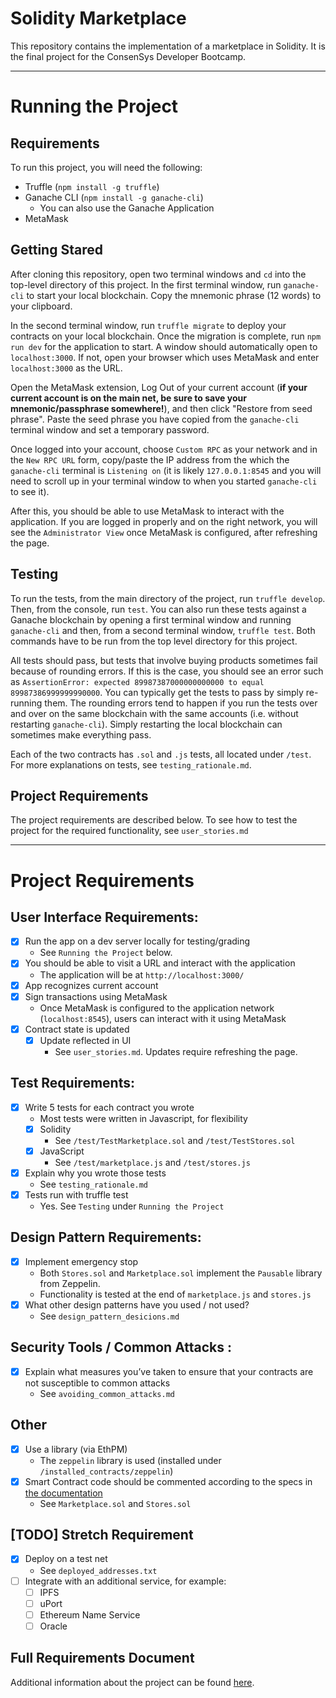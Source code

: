 # Solidity Marketplace 

This repository contains the implementation of a marketplace in Solidity. 
It is the final project for the ConsenSys Developer Bootcamp. 

*** 

# Running the Project 

## Requirements 

To run this project, you will need the following:
- Truffle (`npm install -g truffle`)
- Ganache CLI (`npm install -g ganache-cli`)
	- You can also use the Ganache Application
- MetaMask 

## Getting Stared 

After cloning this repository, open two terminal windows and `cd` into the top-level directory of this project.
In the first terminal window, run `ganache-cli` to start your local blockchain. Copy the mnemonic phrase (12 words) to your clipboard. 

In the second terminal window, run `truffle migrate` to deploy your contracts on your local blockchain. Once the migration is complete, run `npm run dev` for the application to start. A window should automatically open to `localhost:3000`. If not, open your browser which uses MetaMask and enter `localhost:3000` as the URL. 

Open the MetaMask extension, Log Out of your current account (**if your current account is on the main net, be sure to save your mnemonic/passphrase somewhere!**), and then click "Restore from seed phrase". Paste the seed phrase you have copied from the `ganache-cli` terminal window and set a temporary password. 

Once logged into your account, choose `Custom RPC` as your network and in the `New RPC URL` form, copy/paste the IP address from the which the `ganache-cli` terminal is `Listening on` (it is likely `127.0.0.1:8545` and you will need to scroll up in your terminal window to when you started `ganache-cli` to see it). 

After this, you should be able to use MetaMask to interact with the application. If you are logged in properly and on the right network, you will see the `Administrator View` once MetaMask is configured, after refreshing the page.

## Testing 

To run the tests, from the main directory of the project, run `truffle develop`. Then, from the console, run `test`. 
You can also run these tests against a Ganache blockchain by opening a first terminal window and running `ganache-cli` and then, from a second terminal window, `truffle test`. Both commands have to be run from the top level directory for this project. 

All tests should pass, but tests that involve buying products sometimes fail because of rounding errors. If this is the case, you should see an error such as `AssertionError: expected 89987387000000000000 to equal 89987386999999990000`. You can typically get the tests to pass by simply re-running them. The rounding errors tend to happen if you run the tests over and over on the same blockchain with the same accounts (i.e. without restarting `ganache-cli`). Simply restarting the local blockchain can sometimes make everything pass. 

Each of the two contracts has `.sol` and `.js` tests, all located under `/test`. For more explanations on tests, see `testing_rationale.md`. 

## Project Requirements 

The project requirements are described below.
To see how to test the project for the required functionality, see `user_stories.md`

*** 

# Project Requirements

## User Interface Requirements:
- [x] Run the app on a dev server locally for testing/grading
	- See `Running the Project` below. 
- [x] You should be able to visit a URL and interact with the application
	- The application will be at `http://localhost:3000/`
- [x] App recognizes current account
- [x] Sign transactions using MetaMask
	- Once MetaMask is configured to the application network (`localhost:8545`), users can interact with it using MetaMask
- [x] Contract state is updated
	- [x] Update reflected in UI
		- See `user_stories.md`. Updates require refreshing the page.  
 
## Test Requirements:
- [x] Write 5 tests for each contract you wrote
	- Most tests were written in Javascript, for flexibility
	- [x] Solidity 
		- See `/test/TestMarketplace.sol` and `/test/TestStores.sol`
	- [x] JavaScript
		- See `/test/marketplace.js` and `/test/stores.js`
- [x] Explain why you wrote those tests
	- See `testing_rationale.md`
- [x] Tests run with truffle test
	- Yes. See `Testing` under `Running the Project`
 
## Design Pattern Requirements:
- [x] Implement emergency stop
	- Both `Stores.sol` and `Marketplace.sol` implement the `Pausable` library from Zeppelin. 
	- Functionality is tested at the end of `marketplace.js` and `stores.js`
- [x] What other design patterns have you used / not used?
	- See `design_pattern_desicions.md`
 
## Security Tools / Common Attacks :
- [x] Explain what measures you’ve taken to ensure that your contracts are not susceptible to common attacks
	- See `avoiding_common_attacks.md`

## Other
- [x] Use a library (via EthPM)
	- The `zeppelin` library is used (installed under `/installed_contracts/zeppelin`)
- [x] Smart Contract code should be commented according to the specs in [the documentation](https://solidity.readthedocs.io/en/v0.4.21/layout-of-source-files.html#comments)
	- See `Marketplace.sol` and `Stores.sol` 

## [TODO] Stretch Requirement
- [x] Deploy on a test net 
	- See `deployed_addresses.txt`
- [ ] Integrate with an additional service, for example:
	- [ ] IPFS
	- [ ] uPort
	- [ ] Ethereum Name Service
	- [ ] Oracle

## Full Requirements Document 

Additional information about the project can be found [here](https://docs.google.com/document/d/12dsvTYtXdjecSX089rx9jO71_CTVfsseVu3ZUumHX2E/edit).

